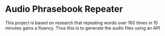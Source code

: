 Audio Phrasebook Repeater
=========================

This project is based on research that repeating words over 160 times in 15 minutes gains a fluency. Thus this is to generate the audio files using an API
